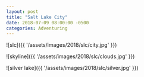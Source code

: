 ```yaml
---
layout: post
title: "Salt Lake City"
date: 2018-07-09 08:00:00 -0500
categories: Adventuring 
---
```


![slc]({{ '/assets/images/2018/slc/city.jpg' }})

![skyline]({{ '/assets/images/2018/slc/clouds.jpg' }})

![silver lake]({{ '/assets/images/2018/slc/silver.jpg' }})


